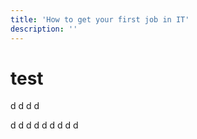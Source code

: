 ```yaml
---
title: 'How to get your first job in IT'
description: ''
---
```



# test

d
d
d
d

d
d
d
d
d
d
d
d
d




